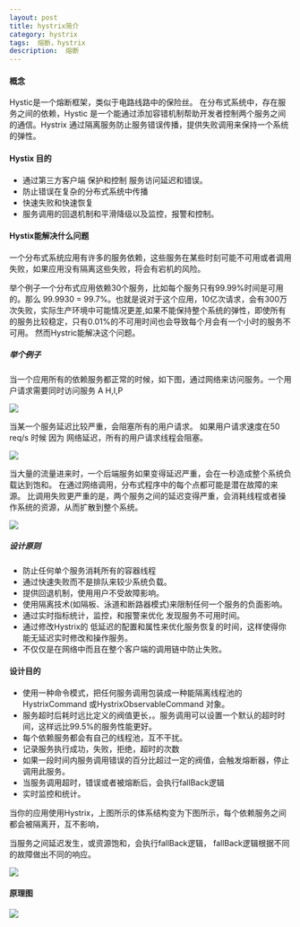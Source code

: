 ```yaml
---
layout: post
title: hystrix简介
category: hystrix
tags:  熔断，hystrix
description:  熔断
--- 
```


#### 概念
Hystic是一个熔断框架，类似于电路线路中的保险丝。
在分布式系统中，存在服务之间的依赖，Hystic 是一个能通过添加容错机制帮助开发者控制两个服务之间的通信。Hystrix 通过隔离服务防止服务错误传播，提供失败调用来保持一个系统的弹性。

#### Hystix 目的
- 通过第三方客户端 保护和控制 服务访问延迟和错误。
- 防止错误在复杂的分布式系统中传播
- 快速失败和快速恢复 
- 服务调用的回退机制和平滑降级以及监控，报警和控制。


#### Hystix能解决什么问题
一个分布式系统应用有许多的服务依赖，这些服务在某些时刻可能不可用或者调用失败，如果应用没有隔离这些失败，将会有宕机的风险。

举个例子一个分布式应用依赖30个服务，比如每个服务只有99.99%时间是可用的。那么
99.9930 = 99.7%。也就是说对于这个应用，10亿次请求，会有300万次失败，实际生产环境中可能情况更差,如果不能保持整个系统的弹性，即使所有的服务比较稳定，只有0.01%的不可用时间也会导致每个月会有一个小时的服务不可用。
然而Hystric能解决这个问题。



##### 举个例子
当一个应用所有的依赖服务都正常的时候，如下图，通过网络来访问服务。一个用户请求需要同时访问服务 A
H,I,P

![](http://7x00ae.com1.z0.glb.clouddn.com/18-1-20/20269517.jpg)

当某一个服务延迟比较严重，会阻塞所有的用户请求。
如果用户请求速度在50 req/s 时候 因为 网络延迟，所有的用户请求线程会阻塞。

![](http://7x00ae.com1.z0.glb.clouddn.com/18-1-20/49848998.jpg)



当大量的流量进来时，一个后端服务如果变得延迟严重，会在一秒造成整个系统负载达到饱和。
在通过网络调用，分布式程序中的每个点都可能是潜在故障的来源。 比调用失败更严重的是，两个服务之间的延迟变得严重，会消耗线程或者操作系统的资源，从而扩散到整个系统。


![](http://7x00ae.com1.z0.glb.clouddn.com/18-1-20/37990033.jpg)

##### 设计原则
- 防止任何单个服务消耗所有的容器线程
- 通过快速失败而不是排队来较少系统负载。
- 提供回退机制，使用用户不受故障影响。
- 使用隔离技术(如隔板、泳道和断路器模式)来限制任何一个服务的负面影响。
- 通过实时指标统计，监控，和报警来优化 发现服务不可用时间。
- 通过修改Hystrix的 低延迟的配置和属性来优化服务恢复的时间，这样使得你能无延迟实时修改和操作服务。
- 不仅仅是在网络中而且在整个客户端的调用链中防止失败。




####  设计目的

- 使用一种命令模式，把任何服务调用包装成一种能隔离线程池的HystrixCommand 或HystrixObservableCommand 对象。
- 服务超时后耗时远比定义的阀值更长，。服务调用可以设置一个默认的超时时间，这样远比99.5%的服务性能更好。
- 每个依赖服务都会有自己的线程池，互不干扰。
- 记录服务执行成功，失败，拒绝，超时的次数
- 如果一段时间内服务调用错误的百分比超过一定的阀值，会触发熔断器，停止调用此服务。
- 当服务调用超时，错误或者被熔断后，会执行fallBack逻辑
- 实时监控和统计。


当你的应用使用Hystrix，上图所示的体系结构变为下图所示，每个依赖服务之间都会被隔离开，互不影响，

当服务之间延迟发生，或资源饱和，会执行fallBack逻辑，
fallBack逻辑根据不同的故障做出不同的响应。

![](http://7x00ae.com1.z0.glb.clouddn.com/18-1-20/65292301.jpg)





#### 原理图
![](http://7x00ae.com1.z0.glb.clouddn.com/18-1-20/50556439.jpg)